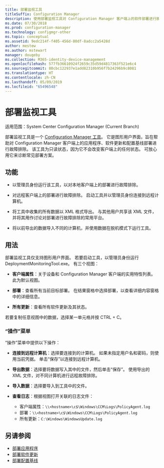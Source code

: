 ```yaml
---
title: 部署监视工具
titleSuffix: Configuration Manager
description: 使用部署监视工具对 Configuration Manager 客户端上的软件部署进行故障排除。
ms.date: 07/30/2018
ms.prod: configuration-manager
ms.technology: configmgr-other
ms.topic: conceptual
ms.assetid: 9edc214f-f405-456d-80df-8adcc2a5428d
author: mestew
ms.author: mstewart
manager: dougeby
ms.collection: M365-identity-device-management
ms.openlocfilehash: 577fb36610924f2659c35d59d4817363f521e6c4
ms.sourcegitcommit: 80cbc122937e1add82310b956f7b24296b9c8081
ms.translationtype: HT
ms.contentlocale: zh-CN
ms.lasthandoff: 05/09/2019
ms.locfileid: "65496548"
---
```

# <a name="deployment-monitoring-tool"></a>部署监视工具

适用范围：System Center Configuration Manager (Current Branch)

部署监视工具是一个 [Configuration Manager 工具](/sccm/core/support/tools)。 它是图形用户界面，旨在帮助对 Configuration Manager 客户端上的应用程序、软件更新和配置基线部署进行故障排除。 该工具为只读状态，因为它不会改变客户端上的任何状态。 可放心用它来诊断常见部署方案。


## <a name="features"></a>功能

- 以管理员身份运行该工具，以对本地客户端上的部署进行故障排除。  

- 对远程客户端上的部署进行故障排除。 启动工具并以管理员身份连接到远程计算机。  

- 将工具中收集的所有数据以 XML 格式导出。 与其他用户共享该 XML 文件，并将其用作讨论对部署进行故障排除的常用平台。  

- 将以前导出的数据导入不同的计算机，并使用数据在脱机模式下运行工具。   


## <a name="usage"></a>用法

部署监视工具仅支持图形用户界面。 若要启动工具，以管理员身份运行 DeploymentMonitoringTool.exe。 有三个视图：  

- **客户端属性**：关于设备和 Configuration Manager 客户端的实用特性列表。 此为默认视图。   

- **部署**：查看所有当前目标部署。 在结果窗格中选择部署，以查看详细内容窗格中的详细信息。  

- **所有更新**：查看所有软件更新及其状态。  

若要复制任意视图中的数据，选择某一单元格并按 CTRL + C。


### <a name="actions-menu"></a>“操作”菜单

“操作”菜单中提供以下操作：  

- **连接到远程计算机**：选择要连接到的计算机。 如果未指定用户名和密码，则使用当前凭据。 单击“保存”以连接到远程计算机。  

- **导出数据**：选择要将数据写入其中的文件，然后单击“保存”。 使用导出的 XML 文件，对不同计算机进行远程故障排除。  

- **导入数据**：选择要导入到工具中的文件。  

- **查看日志**：根据视图打开关联的日志文件：  
    - 客户端属性：`\\<hostname>\c$\Windows\CCM\Logs\PolicyAgent.log`
    - 部署：`\\<hostname>\c$\Windows\CCM\Logs\PolicyAgent.log`
    - 所有更新：`C:\Windows\WindowsUpdate.log`



## <a name="see-also"></a>另请参阅

- [部署应用程序](/sccm/apps/deploy-use/deploy-applications)
- [部署软件更新](/sccm/sum/deploy-use/deploy-software-updates)
- [部署配置基线](/sccm/compliance/deploy-use/deploy-configuration-baselines)
